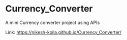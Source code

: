 # Currency_Converter
A mini Currency converter project using APIs 

Link: https://nikesh-koila.github.io/Currency_Converter/
